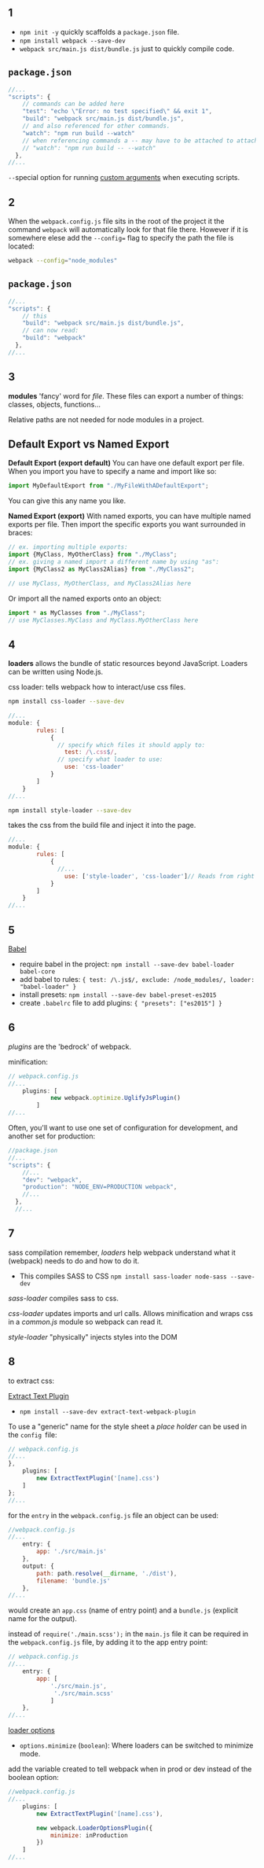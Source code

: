 ## 1

- `npm init -y` quickly scaffolds a `package.json` file.
- `npm install webpack --save-dev`
- `webpack src/main.js dist/bundle.js` just to quickly compile code.

`package.json`
---

```javascript
//...
"scripts": {
    // commands can be added here
    "test": "echo \"Error: no test specified\" && exit 1",
    "build": "webpack src/main.js dist/bundle.js",
    // and also referenced for other commands.
    "watch": "npm run build --watch"
    // when referencing commands a -- may have to be attached to attach a flag to a referenced command
    // "watch": "npm run build -- --watch"
  },
//...
```

`--`special option for running [custom arguments](https://docs.npmjs.com/cli/run-script) when executing scripts.

## 2

When the `webpack.config.js` file sits in the root of the project it the command `webpack` will automatically look for that file there. However if it is somewhere elese add the `--config=` flag to specify the path the file is located:

```bash
webpack --config="node_modules"
```

`package.json`
---

```javascript
//...
"scripts": {
    // this
    "build": "webpack src/main.js dist/bundle.js",
    // can now read:
    "build": "webpack"
  },
//...
```

## 3

**modules** 'fancy' word for _file_. These files can export a number of things: classes, objects, functions...

Relative paths are not needed for node modules in a project.

Default Export vs Named Export
---

**Default Export (export default)**
You can have one default export per file. When you import you have to specify a name and import like so:

```javascript
import MyDefaultExport from "./MyFileWithADefaultExport";
```

You can give this any name you like.

**Named Export (export)**
With named exports, you can have multiple named exports per file. Then import the specific exports you want surrounded in braces:

```javascript
// ex. importing multiple exports:
import {MyClass, MyOtherClass} from "./MyClass";
// ex. giving a named import a different name by using "as":
import {MyClass2 as MyClass2Alias} from "./MyClass2";

// use MyClass, MyOtherClass, and MyClass2Alias here
```

Or import all the named exports onto an object:

```javascript
import * as MyClasses from "./MyClass";
// use MyClasses.MyClass and MyClass.MyOtherClass here
```

## 4

**loaders** allows the bundle of static resources beyond JavaScript. Loaders can be written using Node.js. 

css loader:
tells webpack how to interact/use css files.

```bash
npm install css-loader --save-dev
```

```javascript
//...
module: {
        rules: [
            {
              // specify which files it should apply to:
                test: /\.css$/,
              // specify what loader to use:
                use: 'css-loader'
            }
        ]
    }
//...
```

```bash
npm install style-loader --save-dev
```

takes the css from the build file and inject it into the page.

```javascript
//...
module: {
        rules: [
            {
              //...
                use: ['style-loader', 'css-loader']// Reads from right to left.
            }
        ]
    }
//...
```

## 5

[Babel](https://babeljs.io/)

- require babel in the project:
`npm install --save-dev babel-loader babel-core`
- add babel to rules:
`{ test: /\.js$/, exclude: /node_modules/, loader: "babel-loader" }`
- install presets:
`npm install --save-dev babel-preset-es2015`
- create `.babelrc` file to add plugins:
`{ "presets": ["es2015"] }`

## 6

_plugins_ are the 'bedrock' of webpack.

minification:

```javascript
// webpack.config.js
//...
    plugins: [
            new webpack.optimize.UglifyJsPlugin()
        ]
//...
```

Often, you'll want to use one set of configuration for development, and another set for production:

```javascript
//package.json
//...
"scripts": {
    //...
    "dev": "webpack",
    "production": "NODE_ENV=PRODUCTION webpack",
    //...
  },
  //...
```

## 7

sass compilation
remember, _loaders_ help webpack understand what it (webpack) needs to do and how to do it.

- This compiles SASS to CSS
`npm install sass-loader node-sass --save-dev`

_sass-loader_ compiles sass to css.

_css-loader_ updates imports and url calls. Allows minification and wraps css in a _common.js_ module so webpack can read it.

_style-loader_ "physically" injects styles into the DOM

## 8
to extract css:

[Extract Text Plugin](https://github.com/webpack-contrib/extract-text-webpack-plugin)
- `npm install --save-dev extract-text-webpack-plugin`

To use a "generic" name for the style sheet a _place holder_ can be used in the `config `file:

```javascript
// webpack.config.js
//...
},
    plugins: [
        new ExtractTextPlugin('[name].css')
    ]
};
//...
```

for the `entry` in the `webpack.config.js` file an object can be used:

```javascript
//webpack.config.js
//...
    entry: {
        app: './src/main.js'
    },
    output: {
        path: path.resolve(__dirname, './dist'),
        filename: 'bundle.js'
    },
//...
```

would create an `app.css` (name of entry point) and a `bundle.js` (explicit name for the output).

instead of `require('./main.scss');` in the `main.js` file it can be required in the `webpack.config.js` file, by adding it to the app entry point:

```javascript
// webpack.config.js
//...
    entry: {
        app: [
            './src/main.js',
             './src/main.scss'
            ]
    },
//...
```

[loader options](https://webpack.js.org/plugins/loader-options-plugin/)

- `options.minimize` (`boolean`): Where loaders can be switched to minimize mode.

add the variable created to tell webpack when in prod or dev instead of the boolean option:

```javascript
//webpack.config.js
//...
    plugins: [
        new ExtractTextPlugin('[name].css'),

        new webpack.LoaderOptionsPlugin({
            minimize: inProduction
        })
    ]
//...
```